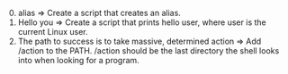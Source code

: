 0. alias => Create a script that creates an alias.
1. Hello you => Create a script that prints hello user, where user is the current Linux user.
2. The path to success is to take massive, determined action => Add /action to the PATH. /action should be the last directory the shell looks into when looking for a program.
